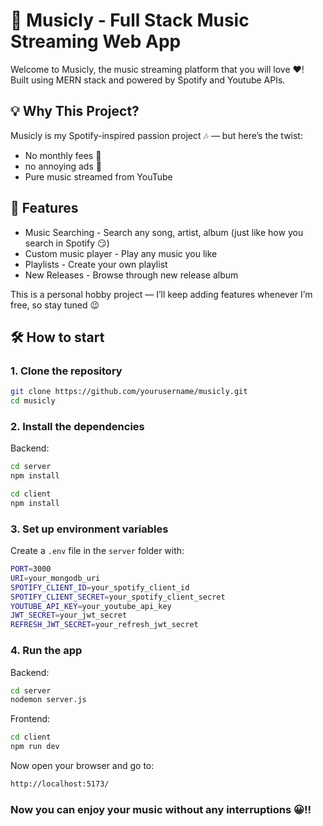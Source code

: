 # 🎵 Musicly - Full Stack Music Streaming Web App

Welcome to Musicly, the music streaming platform that you will love ❤️! <br>
Built using MERN stack and powered by Spotify and Youtube APIs.

## 💡 **Why This Project?** <br>
Musicly is my Spotify-inspired passion project 🎶 — but here’s the twist:  
* No monthly fees 💸
* no annoying ads 🚫
* Pure music streamed from YouTube  

## 🚀 Features
* Music Searching - Search any song, artist, album (just like how you search in Spotify 😏)
* Custom music player - Play any music you like
* Playlists - Create your own playlist
* New Releases - Browse through new release album

This is a personal hobby project — I’ll keep adding features whenever I’m free, so stay tuned 😉

## 🛠️ How to start

### 1. Clone the repository
````bash
git clone https://github.com/yourusername/musicly.git
cd musicly
````

### 2. Install the dependencies 
Backend: 
````bash
cd server
npm install
````

````bash
cd client
npm install
````

### 3. Set up environment variables
Create a `.env` file in the `server` folder with:
````bash
PORT=3000
URI=your_mongodb_uri
SPOTIFY_CLIENT_ID=your_spotify_client_id
SPOTIFY_CLIENT_SECRET=your_spotify_client_secret
YOUTUBE_API_KEY=your_youtube_api_key
JWT_SECRET=your_jwt_secret
REFRESH_JWT_SECRET=your_refresh_jwt_secret
````
### 4. Run the app
Backend:
````bash
cd server
nodemon server.js
````

Frontend:
````bash
cd client
npm run dev
````

Now open your browser and go to:
````bash 
http://localhost:5173/
````
### Now you can enjoy your music without any interruptions 😀!!



